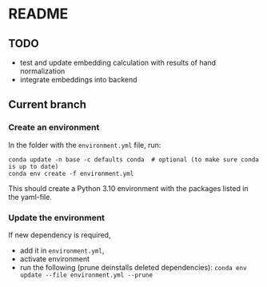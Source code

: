 # README

## TODO

- test and update embedding calculation with results of hand normalization
- integrate embeddings into backend

## Current branch

### Create an environment

In the folder with the `environment.yml` file, run:

```
conda update -n base -c defaults conda  # optional (to make sure conda is up to date)
conda env create -f environment.yml
```

This should create a Python 3.10 environment with the packages listed in the yaml-file.

### Update the environment

If new dependency is required,

- add it in `environment.yml`,
- activate environment
- run the following (prune deinstalls deleted dependencies):
```conda env update --file environment.yml --prune```

